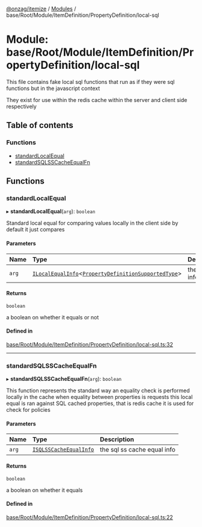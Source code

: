 [@onzag/itemize](../README.md) / [Modules](../modules.md) / base/Root/Module/ItemDefinition/PropertyDefinition/local-sql

# Module: base/Root/Module/ItemDefinition/PropertyDefinition/local-sql

This file contains fake local sql functions that run as if they were sql
functions but in the javascript context

They exist for use within the redis cache
within the server and client side respectively

## Table of contents

### Functions

- [standardLocalEqual](base_Root_Module_ItemDefinition_PropertyDefinition_local_sql.md#standardlocalequal)
- [standardSQLSSCacheEqualFn](base_Root_Module_ItemDefinition_PropertyDefinition_local_sql.md#standardsqlsscacheequalfn)

## Functions

### standardLocalEqual

▸ **standardLocalEqual**(`arg`): `boolean`

Standard local equal for comparing values locally in the client side
by default it just compares

#### Parameters

| Name | Type | Description |
| :------ | :------ | :------ |
| `arg` | [`ILocalEqualInfo`](../interfaces/base_Root_Module_ItemDefinition_PropertyDefinition_types.ILocalEqualInfo.md)<[`PropertyDefinitionSupportedType`](base_Root_Module_ItemDefinition_PropertyDefinition_types.md#propertydefinitionsupportedtype)\> | the local information |

#### Returns

`boolean`

a boolean on whether it equals or not

#### Defined in

[base/Root/Module/ItemDefinition/PropertyDefinition/local-sql.ts:32](https://github.com/onzag/itemize/blob/5c2808d3/base/Root/Module/ItemDefinition/PropertyDefinition/local-sql.ts#L32)

___

### standardSQLSSCacheEqualFn

▸ **standardSQLSSCacheEqualFn**(`arg`): `boolean`

This function represents the standard way an equality check
is performed locally in the cache when equality between properties is requests
this local equal is ran against SQL cached properties, that is redis cache
it is used for check for policies

#### Parameters

| Name | Type | Description |
| :------ | :------ | :------ |
| `arg` | [`ISQLSSCacheEqualInfo`](../interfaces/base_Root_Module_ItemDefinition_PropertyDefinition_types.ISQLSSCacheEqualInfo.md) | the sql ss cache equal info |

#### Returns

`boolean`

a boolean on whether it equals

#### Defined in

[base/Root/Module/ItemDefinition/PropertyDefinition/local-sql.ts:22](https://github.com/onzag/itemize/blob/5c2808d3/base/Root/Module/ItemDefinition/PropertyDefinition/local-sql.ts#L22)
